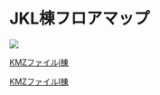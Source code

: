 # JKL棟フロアマップ

![](https://cloud.githubusercontent.com/assets/19773601/16908034/4ba1aff8-4d03-11e6-8850-77d10374a5ab.png)

[KMZファイルj棟](https://github.com/rinaaaoda/AGU_Sagamihara_baseMap/blob/master/BuidlingJKL/%E7%9B%B8%E6%A8%A1%E5%8E%9F%E3%82%AD%E3%83%A3%E3%83%B3%E3%83%91%E3%82%B9%EF%BD%8A%E6%A3%9F.kmz)

[KMZファイルl棟](https://github.com/rinaaaoda/AGU_Sagamihara_baseMap/blob/master/BuidlingJKL/%E7%9B%B8%E6%A8%A1%E5%8E%9F%E3%82%AD%E3%83%A3%E3%83%B3%E3%83%91%E3%82%B9%EF%BD%8C%E6%A3%9F.kmz)
